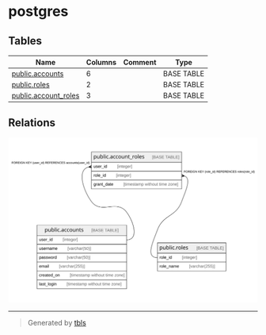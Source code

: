 # postgres

## Tables

| Name | Columns | Comment | Type |
| ---- | ------- | ------- | ---- |
| [public.accounts](public.accounts.md) | 6 |  | BASE TABLE |
| [public.roles](public.roles.md) | 2 |  | BASE TABLE |
| [public.account_roles](public.account_roles.md) | 3 |  | BASE TABLE |

## Relations

![er](schema.svg)

---

> Generated by [tbls](https://github.com/k1LoW/tbls)
